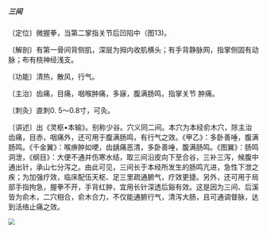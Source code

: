 ##### 三间

〔定位〕微握拳，当第二掌指关节后凹陷中（图13)。

〔解剖〕有第一骨间背侧肌，深层为拇内收肌横头；有手背静脉网，指掌侧固有动脉；布有桡神经浅支。

〔功能〕清热，散风，行气。

〔主治〕齿痛，目痛，咽喉肿痛，多寐，腹满肠鸣，指掌关节 肿痛。

〔刺灸〕直刺0. 5〜0.8寸，可灸。

〔讲述〕出《灵枢•本输》。别称少谷。穴义同二间。本穴为本经俞木穴，除主治齿痛，目赤，咽痛外，还可用于腹满肠鸣，有行气之效。《甲乙》：多卧善唾，腹满肠鸣。《千金翼》：喉痹肿如哽，齿龋痛恶清，多卧善唾，腹满肠鸣。《图翼》：肠鸣洞泄，《纲目》：大便不通并伤寒水结，取三间沿皮向下至合谷，三补三泻，候腹中通出针，承山七分泻之。由此可见，三间长于本经所发生的肠鸣亢进，急性下泄之疾；为加强疗效，临床配伍天枢、足三里疏通腑气，疗效更捷。另外，还可用于局部手指拘急，握拳不开，手背红肿，宜用长针深透后谿有效。这是因为三间、后溪皆为俞木，二穴相合，俞木合力，不仅能通腑行气，清泻大肠，且可通调督脉，达到活络止痛之效。

<img src="img/图13.jpg" style="zoom:80%;" />
